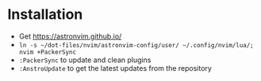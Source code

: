 # Installation

- Get https://astronvim.github.io/
- `ln -s ~/dot-files/nvim/astronvim-config/user/ ~/.config/nvim/lua/; nvim +PackerSync`
- `:PackerSync` to update and clean plugins
- `:AnstroUpdate` to get the latest updates from the repository
